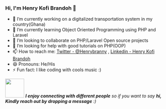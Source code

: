### Hi, I'm Henry Kofi Brandoh 👋


- 🔭 I’m currently working on a digitalized transportation system in my country(Ghana)
- 🌱 I’m currently learning Object Oriented Programming using PHP and Laravel
- 👯 I’m looking to collaborate on PHP/Laravel Open source projects
- 🤔 I’m looking for help with good tutorials on PHP(OOP)
- 📫 How to reach me: [Twitter - @Henrybranny](https://twitter.com/Henrybranny) , [Linkedin - Henry Kofi Brandoh](https://www.linkedin.com/in/henry-kofi-brandoh-4316b6138/)
- 😄 Pronouns: He/His
- ⚡ Fun fact: I like coding with cools music :)

<img src="https://media.giphy.com/media/LnQjpWaON8nhr21vNW/giphy.gif" width="60"> <em><b>I enjoy connecting with different people</b> so if you want to say <b>hi, Kindly reach out by dropping a message</b> :)</em>


